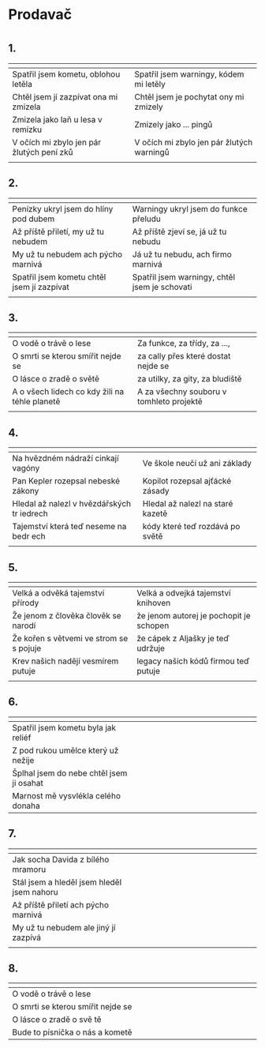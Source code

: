 # Prodavač
# 


## 1.
| <img width=300/>                          | <img width=300/>                          |
|:------------------------------------------|-------------------------------------------|
| Spatřil jsem kometu, oblohou letěla       | Spatřil jsem warningy, kódem mi letěly    |
| Chtěl jsem jí zazpívat ona mi zmizela     | Chtěl jsem je pochytat ony mi zmizely     |
| Zmizela jako laň u lesa v remízku         | Zmizely jako ... pingů                    |
| V očích mi zbylo jen pár žlutých pení zků | V očích mi zbylo jen pár žlutých warningů |
|                                           |                                           |

## 2.
| <img width=300/>                           | <img width=300/>                              |
|:-------------------------------------------|-----------------------------------------------|
| Penízky ukryl jsem do hlíny pod dubem      | Warningy ukryl jsem do funkce přeludu         |
| Až příště přiletí, my už tu nebudem        | Až příště zjeví se, já už tu nebudu           |
| My už tu nebudem ach pýcho marnivá         | Já už tu nebudu, ach firmo marnivá            |
| Spatřil jsem kometu chtěl jsem jí zazpívat | Spatřil jsem warningy, chtěl jsem je schovati |
|                                            |                                               |

## 3.
| <img width=300/>                              | <img width=300/>                         |
|:----------------------------------------------|------------------------------------------|
| O vodě o trávě o lese                         | Za funkce, za třídy, za ...,             |
| O  smrti se kterou smířit nejde se            | za cally přes které dostat nejde se      |
| O lásce o zradě o světě                       | za utilky, za gity, za bludiště          |
| A o všech lidech co kdy žili na téhle planetě | A za všechny souboru v tomhleto projektě |
|                                               |                                          |

## 4.
| <img width=300/>                           | <img width=300/>                 |
|:-------------------------------------------|----------------------------------|
| Na hvězdném nádraží cinkají vagóny         | Ve škole neučí už ani základy    |
| Pan Kepler rozepsal nebeské zákony         | Kopilot rozepsal ajťácké zásady  |
| Hledal až nalezl v hvězdářských tr iedrech | Hledal až nalezl na staré kazetě |
| Tajemství která teď neseme na bedr ech     | kódy které teď rozdává po světě  |
|                                            |                                  |

## 5.
| <img width=300/>                         | <img width=300/>                        |
|:-----------------------------------------|-----------------------------------------|
| Velká a odvěká tajemství přírody         | Velká a odvejká tajemství knihoven      |
| Že jenom z člověka člověk se narodí      | že jenom autorej je pochopit je schopen |
| Že kořen s větvemi ve strom se s pojuje  | že cápek z Aljašky je teď udržuje       | -- že žádná dokumentace neexistuje   
| Krev našich nadějí vesmírem putuje       | legacy našich kódů firmou teď putuje    |
|                                          |                                         |

## 6.
| <img width=300/>                           | <img width=300/> |
|:-------------------------------------------|------------------|
| Spatřil jsem kometu byla jak reliéf        |                  |
| Z pod rukou umělce který už nežije         |                  |
| Šplhal jsem do nebe chtěl jsem ji osahat   |                  |
| Marnost mě vysvlékla celého donaha         |                  |

## 7.
| <img width=300/>                           | <img width=300/> |
|:-------------------------------------------|------------------|
| Jak socha Davida z bílého mramoru          |                  |
| Stál jsem a hleděl jsem hleděl jsem nahoru |                  |
| Až příště přiletí ach pýcho marnivá        |                  |
| My už tu nebudem ale jiný jí zazpívá       |                  |
|                                            |                  |

## 8.
| <img width=300/>                   | <img width=300/> |
|:-----------------------------------|------------------|
| O vodě o trávě o lese              |                  |
| O  smrti se kterou smířit nejde se |                  |
| O lásce o zradě o svě tě           |                  |
| Bude to písnička o nás a kometě    |                  |